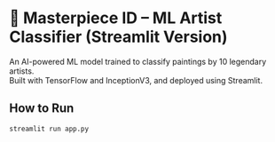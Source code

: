 # 🎨 Masterpiece ID – ML Artist Classifier (Streamlit Version)

An AI-powered ML model trained to classify paintings by 10 legendary artists.  
Built with TensorFlow and InceptionV3, and deployed using Streamlit.

## How to Run

```bash
streamlit run app.py
